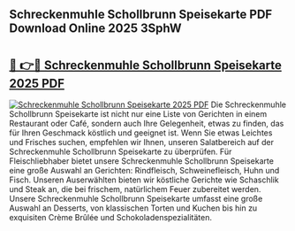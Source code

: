 ## Schreckenmuhle Schollbrunn Speisekarte PDF Download Online 2025 3SphW

# <h2><a href="http://gc94l89.nevu.top/?p=Schreckenmuhle+Schollbrunn+Speisekarte">🔗 👉🔴 Schreckenmuhle Schollbrunn Speisekarte 2025 PDF</a></h2>

[![Schreckenmuhle Schollbrunn Speisekarte 2025 PDF](https://i.imgur.com/dBaPXMq.png)](http://gc94l89.nevu.top/?p=Schreckenmuhle+Schollbrunn+Speisekarte)
Die Schreckenmuhle Schollbrunn Speisekarte ist nicht nur eine Liste von Gerichten in einem Restaurant oder Café, sondern auch Ihre Gelegenheit, etwas zu finden, das für Ihren Geschmack köstlich und geeignet ist. Wenn Sie etwas Leichtes und Frisches suchen, empfehlen wir Ihnen, unseren Salatbereich auf der Schreckenmuhle Schollbrunn Speisekarte zu überprüfen. Für Fleischliebhaber bietet unsere Schreckenmuhle Schollbrunn Speisekarte eine große Auswahl an Gerichten: Rindfleisch, Schweinefleisch, Huhn und Fisch. Unseren Auserwählten bieten wir köstliche Gerichte wie Schaschlik und Steak an, die bei frischem, natürlichem Feuer zubereitet werden. Unsere Schreckenmuhle Schollbrunn Speisekarte umfasst eine große Auswahl an Desserts, von klassischen Torten und Kuchen bis hin zu exquisiten Crème Brûlée und Schokoladenspezialitäten.
